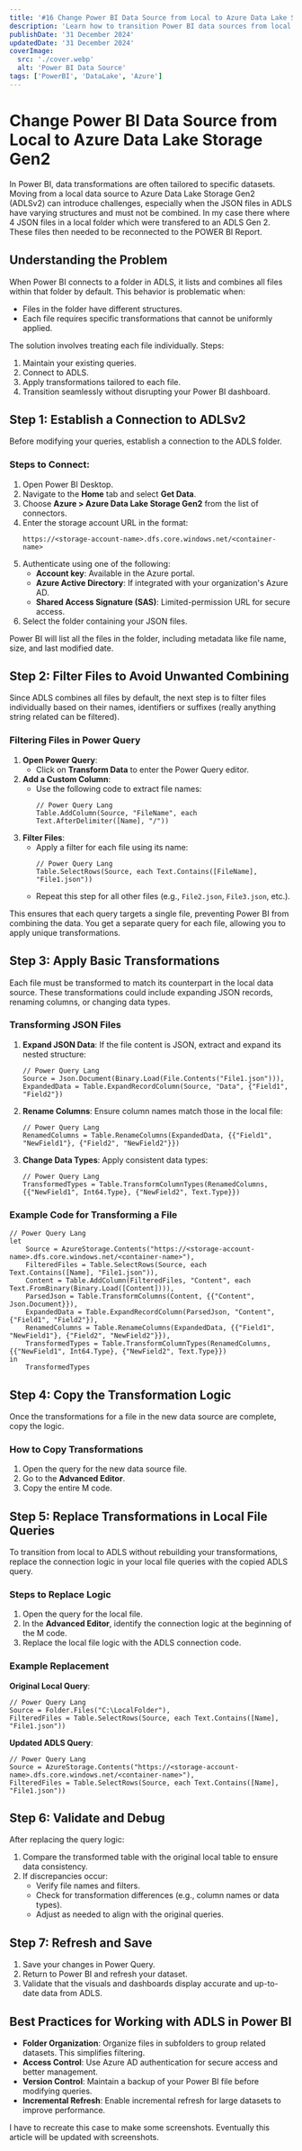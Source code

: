 ```yaml
---
title: '#16 Change Power BI Data Source from Local to Azure Data Lake Storage Gen2'
description: 'Learn how to transition Power BI data sources from local files to Azure Data Lake Storage Gen2 without disrupting your dashboard.'
publishDate: '31 December 2024'
updatedDate: '31 December 2024'
coverImage:
  src: './cover.webp'
  alt: 'Power BI Data Source'
tags: ['PowerBI', 'DataLake', 'Azure']
---
```


# Change Power BI Data Source from Local to Azure Data Lake Storage Gen2

In Power BI, data transformations are often tailored to specific datasets. Moving from a local data source to Azure Data Lake Storage Gen2 (ADLSv2) can introduce challenges, especially when the JSON files in ADLS have varying structures and must not be combined. In my case there where 4 JSON files in a local folder which were transfered to an ADLS Gen 2. These files then needed to be reconnected to the POWER BI Report.

## Understanding the Problem

When Power BI connects to a folder in ADLS, it lists and combines all files within that folder by default. This behavior is problematic when:

- Files in the folder have different structures.
- Each file requires specific transformations that cannot be uniformly applied.

The solution involves treating each file individually.
Steps:

1. Maintain your existing queries.
2. Connect to ADLS.
3. Apply transformations tailored to each file.
4. Transition seamlessly without disrupting your Power BI dashboard.

## **Step 1: Establish a Connection to ADLSv2**

Before modifying your queries, establish a connection to the ADLS folder.

### **Steps to Connect:**

1. Open Power BI Desktop.
2. Navigate to the **Home** tab and select **Get Data**.
3. Choose **Azure > Azure Data Lake Storage Gen2** from the list of connectors.
4. Enter the storage account URL in the format:
   ```
   https://<storage-account-name>.dfs.core.windows.net/<container-name>
   ```
5. Authenticate using one of the following:
   - **Account key**: Available in the Azure portal.
   - **Azure Active Directory**: If integrated with your organization's Azure AD.
   - **Shared Access Signature (SAS)**: Limited-permission URL for secure access.
6. Select the folder containing your JSON files.

Power BI will list all the files in the folder, including metadata like file name, size, and last modified date.

## **Step 2: Filter Files to Avoid Unwanted Combining**

Since ADLS combines all files by default, the next step is to filter files individually based on their names, identifiers or suffixes (really anything string related can be filtered).

### **Filtering Files in Power Query**

1. **Open Power Query**:
   - Click on **Transform Data** to enter the Power Query editor.
2. **Add a Custom Column**:
   - Use the following code to extract file names:
     ```dax
     // Power Query Lang
     Table.AddColumn(Source, "FileName", each Text.AfterDelimiter([Name], "/"))
     ```
3. **Filter Files**:
   - Apply a filter for each file using its name:
     ```dax
     // Power Query Lang
     Table.SelectRows(Source, each Text.Contains([FileName], "File1.json"))
     ```
   - Repeat this step for all other files (e.g., `File2.json`, `File3.json`, etc.).

This ensures that each query targets a single file, preventing Power BI from combining the data. You get a separate query for each file, allowing you to apply unique transformations.

## **Step 3: Apply Basic Transformations**

Each file must be transformed to match its counterpart in the local data source. These transformations could include expanding JSON records, renaming columns, or changing data types.

### **Transforming JSON Files**

1. **Expand JSON Data**:
   If the file content is JSON, extract and expand its nested structure:
   ```dax
   // Power Query Lang
   Source = Json.Document(Binary.Load(File.Contents("File1.json"))),
   ExpandedData = Table.ExpandRecordColumn(Source, "Data", {"Field1", "Field2"})
   ```
2. **Rename Columns**:
   Ensure column names match those in the local file:
   ```dax
   // Power Query Lang
   RenamedColumns = Table.RenameColumns(ExpandedData, {{"Field1", "NewField1"}, {"Field2", "NewField2"}})
   ```
3. **Change Data Types**:
   Apply consistent data types:
   ```dax
   // Power Query Lang
   TransformedTypes = Table.TransformColumnTypes(RenamedColumns, {{"NewField1", Int64.Type}, {"NewField2", Text.Type}})
   ```

### **Example Code for Transforming a File**

```dax
// Power Query Lang
let
    Source = AzureStorage.Contents("https://<storage-account-name>.dfs.core.windows.net/<container-name>"),
    FilteredFiles = Table.SelectRows(Source, each Text.Contains([Name], "File1.json")),
    Content = Table.AddColumn(FilteredFiles, "Content", each Text.FromBinary(Binary.Load([Content]))),
    ParsedJson = Table.TransformColumns(Content, {{"Content", Json.Document}}),
    ExpandedData = Table.ExpandRecordColumn(ParsedJson, "Content", {"Field1", "Field2"}),
    RenamedColumns = Table.RenameColumns(ExpandedData, {{"Field1", "NewField1"}, {"Field2", "NewField2"}}),
    TransformedTypes = Table.TransformColumnTypes(RenamedColumns, {{"NewField1", Int64.Type}, {"NewField2", Text.Type}})
in
    TransformedTypes
```

## **Step 4: Copy the Transformation Logic**

Once the transformations for a file in the new data source are complete, copy the logic.

### **How to Copy Transformations**

1. Open the query for the new data source file.
2. Go to the **Advanced Editor**.
3. Copy the entire M code.

## **Step 5: Replace Transformations in Local File Queries**

To transition from local to ADLS without rebuilding your transformations, replace the connection logic in your local file queries with the copied ADLS query.

### **Steps to Replace Logic**

1. Open the query for the local file.
2. In the **Advanced Editor**, identify the connection logic at the beginning of the M code.
3. Replace the local file logic with the ADLS connection code.

### **Example Replacement**

**Original Local Query**:

```dax
// Power Query Lang
Source = Folder.Files("C:\LocalFolder"),
FilteredFiles = Table.SelectRows(Source, each Text.Contains([Name], "File1.json"))
```

**Updated ADLS Query**:

```dax
// Power Query Lang
Source = AzureStorage.Contents("https://<storage-account-name>.dfs.core.windows.net/<container-name>"),
FilteredFiles = Table.SelectRows(Source, each Text.Contains([Name], "File1.json"))
```

## **Step 6: Validate and Debug**

After replacing the query logic:

1. Compare the transformed table with the original local table to ensure data consistency.
2. If discrepancies occur:
   - Verify file names and filters.
   - Check for transformation differences (e.g., column names or data types).
   - Adjust as needed to align with the original queries.

## **Step 7: Refresh and Save**

1. Save your changes in Power Query.
2. Return to Power BI and refresh your dataset.
3. Validate that the visuals and dashboards display accurate and up-to-date data from ADLS.

## **Best Practices for Working with ADLS in Power BI**

- **Folder Organization**: Organize files in subfolders to group related datasets. This simplifies filtering.
- **Access Control**: Use Azure AD authentication for secure access and better management.
- **Version Control**: Maintain a backup of your Power BI file before modifying queries.
- **Incremental Refresh**: Enable incremental refresh for large datasets to improve performance.

I have to recreate this case to make some screenshots. Eventually this article will be updated with screenshots.
